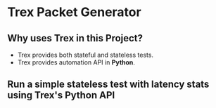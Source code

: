 # Trex Packet Generator #

## Why uses Trex in this Project? ##

- Trex provides both stateful and stateless tests.
- Trex provides automation API in **Python**.


## Run a simple stateless test with latency stats using Trex's Python API ##

